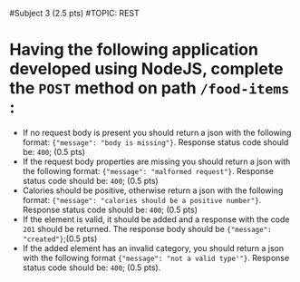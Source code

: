 #Subject 3 (2.5 pts)
#TOPIC: REST

# Having the following application developed using NodeJS, complete the `POST` method on path `/food-items` :

- If no request body is present you should return a json with the following format: `{"message": "body is missing"}`. Response status code should be: `400`; (0.5 pts)
- If the request body properties are missing you should return a json with the following format: `{"message": "malformed request"}`. Response status code should be: `400`; (0.5 pts)
- Calories should be positive, otherwise return a json with the following format: `{"message": "calories should be a positive number"}`. Response status code should be: `400`; (0.5 pts)
- If the element is valid, it should be added and a response with the code `201` should be returned. The response body should be `{"message": "created"}`;(0.5 pts)
- If the added element has an invalid category, you should return a json with the following format `{"message": "not a valid type'"}`. Response status code should be: `400`; (0.5 pts).